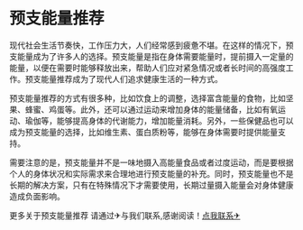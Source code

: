 # 预支能量推荐

现代社会生活节奏快，工作压力大，人们经常感到疲惫不堪。在这样的情况下，预支能量成为了许多人的选择。预支能量是指在身体需要能量时，提前摄入一定量的能量，以便在需要时能够释放出来，帮助人们应对紧急情况或者长时间的高强度工作。预支能量推荐成为了现代人们追求健康生活的一种方式。

预支能量推荐的方式有很多种，比如饮食上的调整，选择富含能量的食物，比如坚果、蜂蜜、鸡蛋等。此外，还可以通过运动来增加身体的能量储备，比如有氧运动、瑜伽等，能够提高身体的代谢能力，增加能量消耗。另外，一些保健品也可以成为预支能量的选择，比如维生素、蛋白质粉等，能够在身体需要时提供能量支持。

需要注意的是，预支能量并不是一味地摄入高能量食品或者过度运动，而是要根据个人的身体状况和实际需求来合理地进行预支能量的补充。同时，预支能量也不是长期的解决方案，只有在特殊情况下才需要使用，长期过量摄入能量会对身体健康造成负面影响。

更多关于预支能量推荐 请通过✈与我们联系,感谢阅读！[点我联系✈](https://wiki.G208.com)